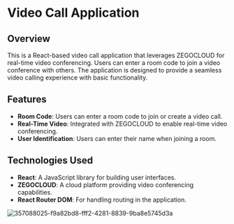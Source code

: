 # Video Call Application

## Overview

This is a React-based video call application that leverages ZEGOCLOUD for real-time video conferencing. Users can enter a room code to join a video conference with others. The application is designed to provide a seamless video calling experience with basic functionality.

## Features

- **Room Code**: Users can enter a room code to join or create a video call.
- **Real-Time Video**: Integrated with ZEGOCLOUD to enable real-time video conferencing.
- **User Identification**: Users can enter their name when joining a room.

## Technologies Used

- **React**: A JavaScript library for building user interfaces.
- **ZEGOCLOUD**: A cloud platform providing video conferencing capabilities.
- **React Router DOM**: For handling routing in the application.

![357088025-f9a82bd8-fff2-4281-8839-9ba8e5745d3a](https://github.com/user-attachments/assets/3fc584f6-679e-443e-9c3e-f37df3a3e971)



